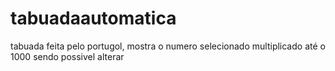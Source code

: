 # tabuadaautomatica

tabuada feita pelo portugol, mostra o numero selecionado multiplicado até o 1000 sendo possivel alterar
